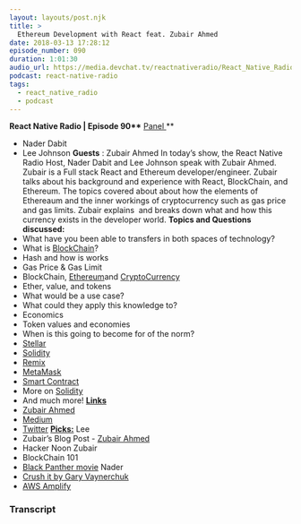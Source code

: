 ```yaml
---
layout: layouts/post.njk
title: >
  Ethereum Development with React feat. Zubair Ahmed
date: 2018-03-13 17:28:12
episode_number: 090
duration: 1:01:30
audio_url: https://media.devchat.tv/reactnativeradio/React_Native_Radio_Episode_90.mp3
podcast: react-native-radio
tags:
  - react_native_radio
  - podcast
---
```


**React Native Radio | Episode 90\*\*** <u>Panel </u>\*\*

- Nader Dabit
- Lee Johnson
  **Guests** : Zubair Ahmed In today’s show, the React Native Radio Host, Nader Dabit and Lee Johnson speak with Zubair Ahmed. Zubair is a Full stack React and Ethereum developer/engineer. Zubair talks about his background and experience with React, BlockChain, and Ethereum. The topics covered about about how the elements of Ethereaum and the inner workings of cryptocurrency such as gas price and gas limits. Zubair explains&nbsp; and breaks down what and how this currency exists in the developer world. **Topics and Questions discussed:** **&nbsp;**
- What have you been able to transfers in both spaces of technology?
- What is [BlockChain](https://www.blockchain.com)?
- Hash and how is works
- Gas Price & Gas Limit
- BlockChain, [Ethereum](https://www.ethereum.org)and [CryptoCurrency](https://blockgeeks.com/guides/what-is-cryptocurrency/)
- Ether, value, and tokens
- What would be a use case?
- What could they apply this knowledge to?
- Economics
- Token values and economies
- When is this going to become for of the norm?
- [Stellar](https://www.stellar.org)
- [Solidity](https://solidity.readthedocs.io/en/v0.4.20/)
- [Remix](https://remix.ethereum.org)
- [MetaMask](https://metamask.io)
- [Smart Contract](https://hosho.io)
- More on [Solidity](https://solidity.readthedocs.io/en/v0.4.20/)
- And much more!
  **<u>Links</u>**
- [Zubair Ahmed](https://levelup.gitconnected.com/https-medium-com-zubairnahmed-react-ethereum-getting-started-with-the-minimum-toolset-required-part-1-of-4-9562efa23d18)
- [Medium](https://medium.com/m/signin?redirect=https://medium.com/_/subscribe/user/daf44f4ce849?token=_QVYkvjocDQT4SbW&source=post_header_lockup-daf44f4ce849-------------------------follow_byline&redirectUrl=https%253A%252F%252Fmedium.com%252Fgitconnected&referrer=https://levelup.gitconnected.com/https-medium-com-zubairnahmed-react-ethereum-getting-started-with-the-minimum-toolset-required-part-1-of-4-9562efa23d18&originalAction=toggle-subscribe-user)
- [Twitter](https://twitter.com/gitconnected)
  **<u>Picks:</u>** Lee
- Zubair’s Blog Post - [Zubair Ahmed](https://levelup.gitconnected.com/https-medium-com-zubairnahmed-react-ethereum-getting-started-with-the-minimum-toolset-required-part-1-of-4-9562efa23d18)
- Hacker Noon
  Zubair
- BlockChain 101
- [Black Panther movie](https://www.google.com/imgres?imgurl=https://t1.gstatic.com/images?q=tbn:ANd9GcQPpcKQ9eWZGxJe6eXyCW91eayLVm4KqruvJz3GP0F2T2w46yKZ&imgrefurl=https://t1.gstatic.com/images?q=tbn:ANd9GcQPpcKQ9eWZGxJe6eXyCW91eayLVm4KqruvJz3GP0F2T2w46yKZ&h=1080&w=720&tbnid=xfFzvCnbpho4jM:&tbnh=186&tbnw=124&usg=__85z75dyY4UMk_yp5BBfjPp2cCQo=&vet=10ahUKEwik-dz7ptPZAhXL24MKHau4DYkQ_B0IsgIwFw..i&docid=i1BiZeFLQLxJwM&itg=1&client=safari&sa=X&ved=0ahUKEwik-dz7ptPZAhXL24MKHau4DYkQ_B0IsgIwFw)
  Nader
- [Crush it by Gary Vaynerchuk](https://www.amazon.com/Crush-Time-Cash-Your-Passion/dp/0061914177)
- [AWS Amplify](https://github.com/aws/aws-amplify)

### Transcript
